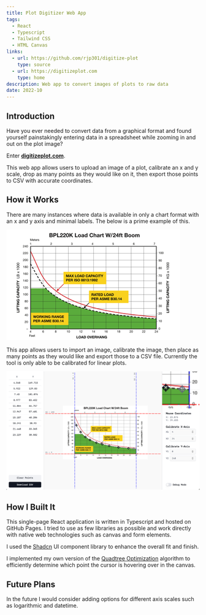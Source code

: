 ```yaml
---
title: Plot Digitizer Web App
tags:
  - React
  - Typescript
  - Tailwind CSS
  - HTML Canvas
links:
  - url: https://github.com/rjp301/digitize-plot
    type: source
  - url: https://digitizeplot.com
    type: home
description: Web app to convert images of plots to raw data
date: 2022-10
---
```


## Introduction

Have you ever needed to convert data from a graphical format and found yourself painstakingly entering data in a spreadsheet while zooming in and out on the plot image?

Enter [**digitizeplot.com**](https://digitizeplot.com/).

This web app allows users to upload an image of a plot, calibrate an x and y scale, drop as many points as they would like on it, then export those points to CSV with accurate coordinates.

## How it Works

There are many instances where data is available in only a chart format with an x and y axis and minimal labels. The below is a prime example of this.

![example plot](./BPL220K_24ft.png)

This app allows users to import an image, calibrate the image, then place as many points as they would like and export those to a CSV file. Currently the tool is only able to be calibrated for linear plots.

![example plot in app](./digitize-plot.png)

## How I Built It

This single-page React application is written in Typescript and hosted on GitHub Pages. I tried to use as few libraries as possible and work directly with native web technologies such as canvas and form elements.

I used the [Shadcn](https://ui.shadcn.com) UI component library to enhance the overall fit and finish.

I implemented my own version of the [Quadtree Optimization](https://en.wikipedia.org/wiki/Quadtree) algorithm to efficiently determine which point the cursor is hovering over in the canvas.

## Future Plans

In the future I would consider adding options for different axis scales such as logarithmic and datetime.
